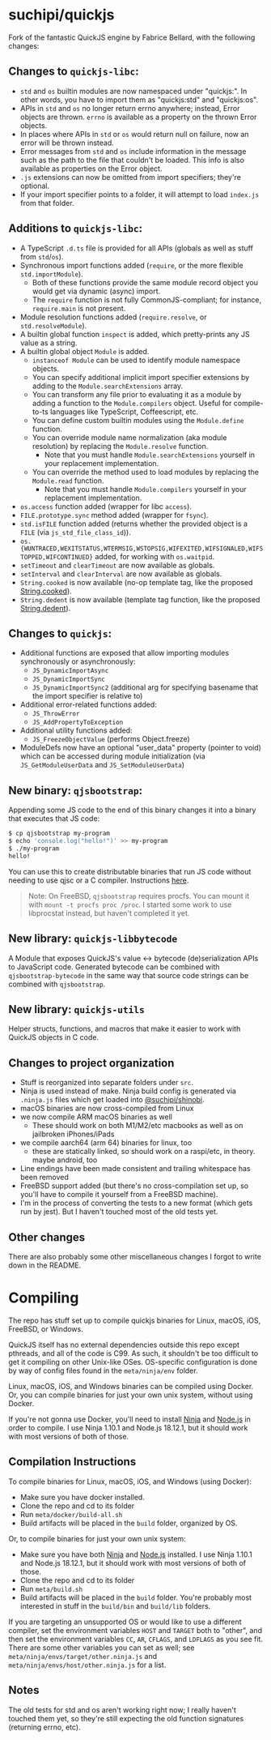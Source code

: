 # suchipi/quickjs

Fork of the fantastic QuickJS engine by Fabrice Bellard, with the following changes:

## Changes to `quickjs-libc`:

- `std` and `os` builtin modules are now namespaced under "quickjs:". In other words, you have to import them as "quickjs:std" and "quickjs:os".
- APIs in `std` and `os` no longer return errno anywhere; instead, Error objects are thrown. `errno` is available as a property on the thrown Error objects.
- In places where APIs in `std` or `os` would return null on failure, now an error will be thrown instead.
- Error messages from `std` and `os` include information in the message such as the path to the file that couldn't be loaded. This info is also available as properties on the Error object.
- `.js` extensions can now be omitted from import specifiers; they're optional.
- If your import specifier points to a folder, it will attempt to load `index.js` from that folder.

## Additions to `quickjs-libc`:

- A TypeScript `.d.ts` file is provided for all APIs (globals as well as stuff from `std`/`os`).
- Synchronous import functions added (`require`, or the more flexible `std.importModule`).
  - Both of these functions provide the same module record object you would get via dynamic (async) import.
  - The `require` function is not fully CommonJS-compliant; for instance, `require.main` is not present.
- Module resolution functions added (`require.resolve`, or `std.resolveModule`).
- A builtin global function `inspect` is added, which pretty-prints any JS value as a string.
- A builtin global object `Module` is added.
  - `instanceof Module` can be used to identify module namespace objects.
  - You can specify additional implicit import specifier extensions by adding to the `Module.searchExtensions` array.
  - You can transform any file prior to evaluating it as a module by adding a function to the `Module.compilers` object. Useful for compile-to-ts languages like TypeScript, Coffeescript, etc.
  - You can define custom builtin modules using the `Module.define` function.
  - You can override module name normalization (aka module resolution) by replacing the `Module.resolve` function.
    - Note that you must handle `Module.searchExtensions` yourself in your replacement implementation.
  - You can override the method used to load modules by replacing the `Module.read` function.
    - Note that you must handle `Module.compilers` yourself in your replacement implementation.
- `os.access` function added (wrapper for libc `access`).
- `FILE.prototype.sync` method added (wrapper for `fsync`).
- `std.isFILE` function added (returns whether the provided object is a `FILE` (via `js_std_file_class_id`)).
- `os.{WUNTRACED,WEXITSTATUS,WTERMSIG,WSTOPSIG,WIFEXITED,WIFSIGNALED,WIFSTOPPED,WIFCONTINUED}` added, for working with `os.waitpid`.
- `setTimeout` and `clearTimeout` are now available as globals.
- `setInterval` and `clearInterval` are now available as globals.
- `String.cooked` is now available (no-op template tag, like the proposed [String.cooked](https://github.com/tc39/proposal-string-cooked)).
- `String.dedent` is now available (template tag function, like the proposed [String.dedent](https://github.com/tc39/proposal-string-dedent)).

## Changes to `quickjs`:

- Additional functions are exposed that allow importing modules synchronously or asynchronously:
  - `JS_DynamicImportAsync`
  - `JS_DynamicImportSync`
  - `JS_DynamicImportSync2` (additional arg for specifying basename that the import specifier is relative to)
- Additional error-related functions added:
  - `JS_ThrowError`
  - `JS_AddPropertyToException`
- Additional utility functions added:
  - `JS_FreezeObjectValue` (performs Object.freeze)
- ModuleDefs now have an optional "user_data" property (pointer to void) which can be accessed during module initialization (via `JS_GetModuleUserData` and `JS_SetModuleUserData`)

## New binary: `qjsbootstrap`:

Appending some JS code to the end of this binary changes it into a binary that executes that JS code:

```sh
$ cp qjsbootstrap my-program
$ echo 'console.log("hello!")' >> my-program
$ ./my-program
hello!
```

You can use this to create distributable binaries that run JS code without needing to use qjsc or a C compiler. Instructions [here](https://github.com/suchipi/quickjs/tree/main/src/qjsbootstrap).

> Note: On FreeBSD, `qjsbootstrap` requires procfs. You can mount it with `mount -t procfs proc /proc`. I started some work to use libprocstat instead, but haven't completed it yet.

## New library: `quickjs-libbytecode`

A Module that exposes QuickJS's value <-> bytecode (de)serialization APIs to JavaScript code. Generated bytecode can be combined with `qjsbootstrap-bytecode` in the same way that source code strings can be combined with `qjsbootstrap`.

## New library: `quickjs-utils`

Helper structs, functions, and macros that make it easier to work with QuickJS objects in C code.

## Changes to project organization

- Stuff is reorganized into separate folders under `src`.
- Ninja is used instead of make. Ninja build config is generated via `.ninja.js` files which get loaded into [@suchipi/shinobi](https://github.com/suchipi/shinobi).
- macOS binaries are now cross-compiled from Linux
- we now compile ARM macOS binaries as well
  - These should work on both M1/M2/etc macbooks as well as on jailbroken iPhones/iPads
- we compile aarch64 (arm 64) binaries for linux, too
  - these are statically linked, so should work on a raspi/etc, in theory. maybe android, too
- Line endings have been made consistent and trailing whitespace has been removed
- FreeBSD support added (but there's no cross-compilation set up, so you'll have to compile it yourself from a FreeBSD machine).
- I'm in the process of converting the tests to a new format (which gets run by jest). But I haven't touched most of the old tests yet.

## Other changes

There are also probably some other miscellaneous changes I forgot to write down in the README.

# Compiling

The repo has stuff set up to compile quickjs binaries for Linux, macOS, iOS, FreeBSD, or Windows.

QuickJS itself has no external dependencies outside this repo except pthreads, and all of the code is C99. As such, it shouldn't be too difficult to get it compiling on other Unix-like OSes. OS-specific configuration is done by way of config files found in the `meta/ninja/env` folder.

Linux, macOS, iOS, and Windows binaries can be compiled using Docker. Or, you can compile binaries for just your own unix system, without using Docker.

If you're not gonna use Docker, you'll need to install [Ninja](https://ninja-build.org/) and [Node.js](https://nodejs.org/) in order to compile. I use Ninja 1.10.1 and Node.js 18.12.1, but it should work with most versions of both of those.

## Compilation Instructions

To compile binaries for Linux, macOS, iOS, and Windows (using Docker):

- Make sure you have docker installed.
- Clone the repo and cd to its folder
- Run `meta/docker/build-all.sh`
- Build artifacts will be placed in the `build` folder, organized by OS.

Or, to compile binaries for just your own unix system:

- Make sure you have both [Ninja](https://ninja-build.org/) and [Node.js](https://nodejs.org/) installed. I use Ninja 1.10.1 and Node.js 18.12.1, but it should work with most versions of both of those.
- Clone the repo and cd to its folder
- Run `meta/build.sh`
- Build artifacts will be placed in the `build` folder. You're probably most interested in stuff in the `build/bin` and `build/lib` folders.

If you are targeting an unsupported OS or would like to use a different compiler, set the environment variables `HOST` and `TARGET` both to "other", and then set the environment variables `CC`, `AR`, `CFLAGS`, and `LDFLAGS` as you see fit. There are some other variables you can set as well; see `meta/ninja/envs/target/other.ninja.js` and `meta/ninja/envs/host/other.ninja.js` for a list.

## Notes

The old tests for std and os aren't working right now; I really haven't touched them yet, so they're still expecting the old function signatures (returning errno, etc).
